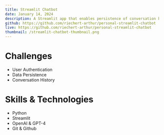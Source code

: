 ```yaml
---
title: Streamlit Chatbot
date: January 14, 2024 
description: A Streamlit app that enables persistence of conversation knowledge across sessions and per individual users using MongoDB. 
github: https://github.com/riechert-arthur/personal-streamlit-chatbot
live: https://github.com/riechert-arthur/personal-streamlit-chatbot
thumbnail: /streamlit-chatbot-thumbnail.png
---
```


# Challenges
- User Authentication
- Data Persistence
- Conversation History
# Skills & Technologies
- Python
- Streamlit
- OpenAI & GPT-4
- Git & Github
